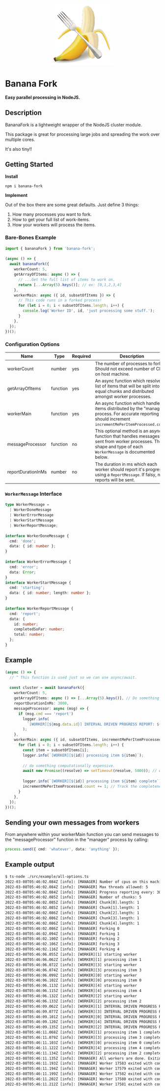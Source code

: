 <p align="center">
  <img src="./assets/logo.png" height="200" />
</p>

# Banana Fork

**Easy parallel processing in NodeJS.**

## Description

BananaFork is a lightweight wrapper of the NodeJS cluster module.

This package is great for processing large jobs and spreading the work over multiple cores.

It's also tiny!!

## Getting Started

**Install**

```bash
npm i banana-fork
```

**Implement**

Out of the box there are some great defaults. Just define 3 things:

1. How many processes you want to fork.
2. How to get your full list of work-items.
3. How your workers will process the items.

### Bare-Bones Example

```typescript
import { bananaFork } from 'banana-fork';

(async () => {
  await bananaFork({
    workerCount: 5,
    getArrayOfItems: async () => {
      // ...Get the full list of items to work on.
      return [...Array(5).keys()]; // ex: [0,1,2,3,4]
    },
    workerMain: async ({ id, subsetOfItems }) => {
      // This code runs in a forked process!
      for (let i = 0; i < subsetOfItems.length; i++) {
        console.log('Worker ID', id, 'just processing some stuff.');
      }
    },
  });
})();
```

### Configuration Options

| Name               | Type     | Required | Description                                                                                                                                                 |
| ------------------ | -------- | -------- | ----------------------------------------------------------------------------------------------------------------------------------------------------------- |
| workerCount        | number   | yes      | The number of processes to fork. Should not exceed number of CPUs on host machine.                                                                          |
| getArrayOfItems    | function | yes      | An async function which resolves a list of items that will be split into equal chunks and distributed amongst worker processes.                             |
| workerMain         | function | yes      | An async function which handles items distributed by the "manager" process. For accurate reporting it should increment `incrementMePerItemProcessed.count`. |
| messageProcessor   | function | no       | This optional method is an async function that handles messages sent from worker processes. The shape and type of each `WorkerMessage` is documented below. |
| reportDurationInMs | number   | no       | The duration in ms which each worker should report it's progress using a `ReportMessage`. If falsy, no reports will be sent.                                |

### `WorkerMessage` Interface

```typescript
type WorkerMessage =
  | WorkerDoneMessage
  | WorkerErrorMessage
  | WorkerStartMessage
  | WorkerReportMessage;

interface WorkerDoneMessage {
  cmd: 'done';
  data: { id: number };
}

interface WorkerErrorMessage {
  cmd: 'error';
  data: Error;
}
interface WorkerStartMessage {
  cmd: 'starting';
  data: { id: number; length: number };
}

interface WorkerReportMessage {
  cmd: 'report';
  data: {
    id: number;
    completedSoFar: number;
    total: number;
  };
}
```

## Example

```typescript
(async () => {
  // ^ This function is used just so we can use async/await.

  const cluster = await bananaFork({
    workerCount: 5,
    getArrayOfItems: async () => [...Array(5).keys()], // Do something to get the FULL list of items to work on.
    reportDurationInMs: 3000,
    messageProcessor: async (msg) => {
      if (msg.cmd === 'report')
        logger.info(
          `[WORKER][${msg.data.id}] INTERVAL DRIVEN PROGRESS REPORT: ${msg.data.completedSoFar}/${msg.data.total}`
        );
    },
    workerMain: async ({ id, subsetOfItems, incrementMePerItemProcessed }) => {
      for (let i = 0; i < subsetOfItems.length; i++) {
        const item = subsetOfItems[i];
        logger.info(`[WORKER][${id}] processing item ${item}`);

        // do something computationally expensive.
        await new Promise((resolve) => setTimeout(resolve, 5000)); // wait 5 seconds!

        logger.info(`[WORKER][${id}] processing item ${item} complete`);
        incrementMePerItemProcessed.count += 1; // Track the completeness of each item in the subset!
      }
    },
  });
})();
```

## Sending your own messages from workers

From anywhere within your workerMain function you can send messages to the "messageProcessor" function in the "manager" process by calling:

```typescript
process.send({ cmd: 'whatever', data: 'anything' });
```

## Example output

```txt
$ ts-node ./src/example/all-options.ts
2022-03-08T05:46:02.084Z [info]: [MANAGER] Number of cpus on this machine: 8
2022-03-08T05:46:02.084Z [info]: [MANAGER] Max threads allowed: 5
2022-03-08T05:46:02.084Z [info]: [MANAGER] Progress reporting every: 3000ms
2022-03-08T05:46:02.085Z [info]: [MANAGER] Number of chunks: 5
2022-03-08T05:46:02.085Z [info]: [MANAGER] Chunk[0].length: 1
2022-03-08T05:46:02.085Z [info]: [MANAGER] Chunk[1].length: 1
2022-03-08T05:46:02.086Z [info]: [MANAGER] Chunk[2].length: 1
2022-03-08T05:46:02.086Z [info]: [MANAGER] Chunk[3].length: 1
2022-03-08T05:46:02.086Z [info]: [MANAGER] Chunk[4].length: 1
2022-03-08T05:46:02.086Z [info]: [MANAGER] Forking 0
2022-03-08T05:46:02.094Z [info]: [MANAGER] Forking 1
2022-03-08T05:46:02.100Z [info]: [MANAGER] Forking 2
2022-03-08T05:46:02.106Z [info]: [MANAGER] Forking 3
2022-03-08T05:46:02.116Z [info]: [MANAGER] Forking 4
2022-03-08T05:46:06.055Z [info]: [WORKER][1] starting worker
2022-03-08T05:46:06.062Z [info]: [WORKER][1] processing item 1
2022-03-08T05:46:06.072Z [info]: [WORKER][3] starting worker
2022-03-08T05:46:06.074Z [info]: [WORKER][3] processing item 3
2022-03-08T05:46:06.099Z [info]: [WORKER][0] starting worker
2022-03-08T05:46:06.102Z [info]: [WORKER][0] processing item 0
2022-03-08T05:46:06.113Z [info]: [WORKER][4] starting worker
2022-03-08T05:46:06.115Z [info]: [WORKER][4] processing item 4
2022-03-08T05:46:06.132Z [info]: [WORKER][2] starting worker
2022-03-08T05:46:06.133Z [info]: [WORKER][2] processing item 2
2022-03-08T05:46:09.062Z [info]: [WORKER][1] INTERVAL DRIVEN PROGRESS REPORT: 0/1
2022-03-08T05:46:09.077Z [info]: [WORKER][3] INTERVAL DRIVEN PROGRESS REPORT: 0/1
2022-03-08T05:46:09.101Z [info]: [WORKER][0] INTERVAL DRIVEN PROGRESS REPORT: 0/1
2022-03-08T05:46:09.120Z [info]: [WORKER][4] INTERVAL DRIVEN PROGRESS REPORT: 0/1
2022-03-08T05:46:09.135Z [info]: [WORKER][2] INTERVAL DRIVEN PROGRESS REPORT: 0/1
2022-03-08T05:46:11.068Z [info]: [WORKER][1] processing item 1 complete
2022-03-08T05:46:11.079Z [info]: [WORKER][3] processing item 3 complete
2022-03-08T05:46:11.103Z [info]: [WORKER][0] processing item 0 complete
2022-03-08T05:46:11.122Z [info]: [WORKER][4] processing item 4 complete
2022-03-08T05:46:11.134Z [info]: [WORKER][2] processing item 2 complete
2022-03-08T05:46:11.135Z [info]: [MANAGER] All workers are done. Exiting...
2022-03-08T05:46:11.193Z [info]: [MANAGER] Worker 17583 exited with code 0, and signal null
2022-03-08T05:46:11.194Z [info]: [MANAGER] Worker 17579 exited with code 0, and signal null
2022-03-08T05:46:11.199Z [info]: [MANAGER] Worker 17582 exited with code 0, and signal null
2022-03-08T05:46:11.202Z [info]: [MANAGER] Worker 17580 exited with code 0, and signal null
2022-03-08T05:46:11.212Z [info]: [MANAGER] Worker 17581 exited with code 0, and signal null
```
